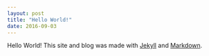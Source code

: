 ```yaml
---
layout: post
title: "Hello World!"
date: 2016-09-03
---
```


Hello World! This site and blog was made with [Jekyll](https://jekyllrb.com/) and [Markdown](https://daringfireball.net/projects/markdown/).
